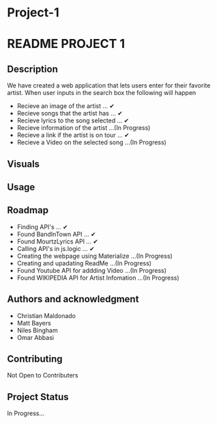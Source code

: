 # Project-1

<!-- Name
Choose a self-explaining name for your project. -->
# README PROJECT 1

## Description
We have created a web application that lets users enter for their favorite artist. When user inputs in the search box the following will happen

* Recieve an image of the artist                ... ✔
* Recieve songs that the artist has             ... ✔
* Recieve lyrics to the song selected           ... ✔
* Recieve information of the artist             ...(In Progress)
* Recieve a link if the artist is on tour       ... ✔
* Recieve a Video on the selected song          ...(In Progress)


## Visuals
<!-- 
    Visuals

Depending on what you are making, it can be a good idea to include screenshots or even a video (you'll frequently see GIFs rather than actual videos). Tools like ttygif can help, but check out Asciinema for a more sophisticated method. -->

## Usage
<!-- 
    Usage

Use examples liberally, and show the expected output if you can. It's helpful to have inline the smallest example of usage that you can demonstrate, while providing links to more sophisticated examples if they are too long to reasonably include in the README.
 -->

## Roadmap
* Finding API's                             ... ✔
* Found BandInTown API                      ... ✔
* Found MourtzLyrics API                    ... ✔
* Calling API's in js.logic                 ... ✔
* Creating the webpage using Materialize    ...(In Progress)
* Creating and upadating ReadMe             ...(In Progress)
* Found Youtube API for addding Video       ...(In Progress)
* Found WIKIPEDIA API for Artist Infomation ...(In Progress)

## Authors and acknowledgment
* Christian Maldonado
* Matt Bayers
* Niles Bingham
* Omar Abbasi

## Contributing
Not Open to Contributers

## Project Status
In Progress...